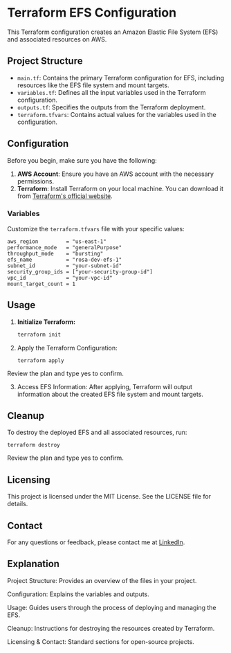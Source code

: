# Terraform EFS Configuration

This Terraform configuration creates an Amazon Elastic File System (EFS) and associated resources on AWS. 

## Project Structure

- `main.tf`: Contains the primary Terraform configuration for EFS, including resources like the EFS file system and mount targets.
- `variables.tf`: Defines all the input variables used in the Terraform configuration.
- `outputs.tf`: Specifies the outputs from the Terraform deployment.
- `terraform.tfvars`: Contains actual values for the variables used in the configuration.

## Configuration

Before you begin, make sure you have the following:

1. **AWS Account**: Ensure you have an AWS account with the necessary permissions.
2. **Terraform**: Install Terraform on your local machine. You can download it from [Terraform's official website](https://www.terraform.io/downloads).

### Variables

Customize the `terraform.tfvars` file with your specific values:

   ```hcl
   aws_region         = "us-east-1"
   performance_mode   = "generalPurpose"
   throughput_mode    = "bursting"
   efs_name           = "rosa-dev-efs-1"
   subnet_id          = "your-subnet-id"
   security_group_ids = ["your-security-group-id"]
   vpc_id             = "your-vpc-id"
   mount_target_count = 1
   ```

## Usage

1. **Initialize Terraform:**
   ```sh
   terraform init
    ```
2. Apply the Terraform Configuration:
   ```
   terraform apply
   ```
Review the plan and type yes to confirm.

3. Access EFS Information: After applying, Terraform will output information about the created EFS file system and mount targets.

## Cleanup
To destroy the deployed EFS and all associated resources, run:

   ```
   terraform destroy
   ```
Review the plan and type yes to confirm.

## Licensing
This project is licensed under the MIT License. See the LICENSE file for details.

## Contact
For any questions or feedback, please contact me at [LinkedIn](https://www.linkedin.com/in/ernandesfranco/).

## Explanation
Project Structure: Provides an overview of the files in your project.

Configuration: Explains the variables and outputs.

Usage: Guides users through the process of deploying and managing the EFS.

Cleanup: Instructions for destroying the resources created by Terraform.

Licensing & Contact: Standard sections for open-source projects.
